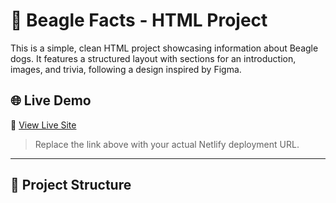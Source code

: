 # 🐶 Beagle Facts - HTML Project

This is a simple, clean HTML project showcasing information about Beagle dogs. It features a structured layout with sections for an introduction, images, and trivia, following a design inspired by Figma.

## 🌐 Live Demo

🔗 [View Live Site](https://beagle-fact.netlify.app/)

> Replace the link above with your actual Netlify deployment URL.

---

## 📁 Project Structure

